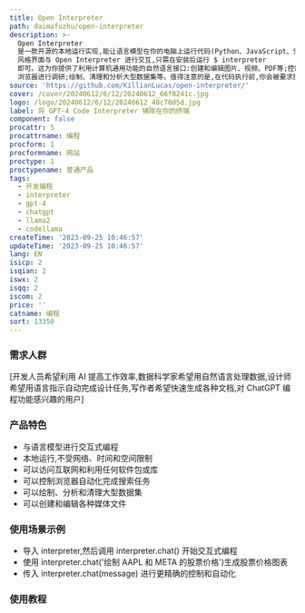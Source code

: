 ```yaml
---
title: Open Interpreter
path: daimafuzhu/open-interpreter
description: >-
  Open Interpreter
  是一款开源的本地运行实现,能让语言模型在你的电脑上运行代码(Python、JavaScript、Shell等)。你可以通过终端中的 ChatGPT
  风格界面与 Open Interpreter 进行交互,只需在安装后运行 $ interpreter
  即可。这为你提供了利用计算机通用功能的自然语言接口:创建和编辑图片、视频、PDF等;控制 Chrome
  浏览器进行调研;绘制、清理和分析大型数据集等。值得注意的是,在代码执行前,你会被要求批准代码。
source: 'https://github.com/KillianLucas/open-interpreter/'
cover: /cover/20240612/6/12/20240612_66f0241c.jpg
logo: /logo/20240612/6/12/20240612_48c70d5d.jpg
label: 将 GPT-4 Code Interpreter 铺陈在你的终端
component: false
procattr: 5
procattrname: 编程
procform: 1
procformname: 网站
proctype: 1
proctypename: 普通产品
tags:
  - 开发编程
  - interpreter
  - gpt-4
  - chatgpt
  - llama2
  - codellama
createTime: '2023-09-25 10:46:57'
updateTime: '2023-09-25 10:46:57'
lang: EN
isicp: 2
isqian: 2
iswx: 2
isqq: 2
iscom: 2
price: ''
catname: 编程
sort: 13350
---
```




### 需求人群
[开发人员希望利用 AI 提高工作效率,数据科学家希望用自然语言处理数据,设计师希望用语言指示自动完成设计任务,写作者希望快速生成各种文档,对 ChatGPT 编程功能感兴趣的用户]

### 产品特色
- 与语言模型进行交互式编程
- 本地运行,不受网络、时间和空间限制
- 可以访问互联网和利用任何软件包或库
- 可以控制浏览器自动化完成搜索任务
- 可以绘制、分析和清理大型数据集
- 可以创建和编辑各种媒体文件

### 使用场景示例
- 导入 interpreter,然后调用 interpreter.chat() 开始交互式编程
- 使用 interpreter.chat('绘制 AAPL 和 META 的股票价格')生成股票价格图表
- 传入 interpreter.chat(message) 进行更精确的控制和自动化

### 使用教程


  
